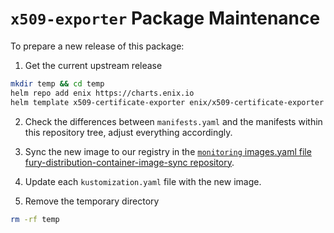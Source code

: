 # `x509-exporter` Package Maintenance

To prepare a new release of this package:

1. Get the current upstream release

```bash
mkdir temp && cd temp
helm repo add enix https://charts.enix.io
helm template x509-certificate-exporter enix/x509-certificate-exporter > manifests.yaml
```

2. Check the differences between `manifests.yaml` and the manifests within this repository tree, adjust everything accordingly.

3. Sync the new image to our registry in the [`monitoring` images.yaml file fury-distribution-container-image-sync repository](https://github.com/sighupio/fury-distribution-container-image-sync/blob/main/modules/monitoring/images.yml).

4. Update each `kustomization.yaml` file with the new image.

5. Remove the temporary directory

```bash
rm -rf temp
```
